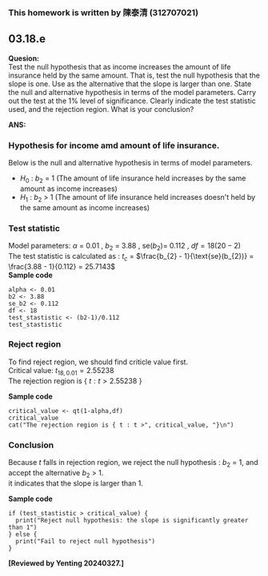 ### This homework is written by 陳泰清 (312707021)

## 03.18.e
**Quesion:**\
Test the null hypothesis that as income increases the amount of life insurance held by the same amount. That is, test the null hypothesis that the slope is one. Use as the alternative that the slope is larger than one. State the null and alternative hypothesis in terms of the model parameters. Carry out the test at the 1% level of significance. Clearly indicate the test statistic used, and the rejection region. What is your conclusion?

**ANS:**
### Hypothesis for income amd amount of life insurance.
Below is the null and alternative hypothesis in terms of model parameters.
- $H_0$ : $b_2$ = $1$ (The amount of life insurance held increases by the same amount as income increases)
- $H_1$ : $b_2$ > $1$ (The amount of life insurance held increases doesn't held by the same amount as income increases)

### Test statistic
Model parameters: $\alpha$ = $0.01$ , $b_2$ = $3.88$ , $\text{se}(b_{2})$= $0.112$ , $df=18(20-2)$\
The test statistic is calculated as : $t_c$ = $\frac{b_{2} - 1}{\text{se}(b_{2})} = \frac{3.88 - 1}{0.112} = 25.7143$\
**Sample code**
```
alpha <- 0.01
b2 <- 3.88
se_b2 <- 0.112
df <- 18
test_stastistic <- (b2-1)/0.112
test_stastistic
```
### Reject region
To find reject region, we should find criticle value first.\
Critical value: $t_{18,0.01} = 2.55238$\
The rejection region is  { $t : t > 2.55238$ }

**Sample code**
```
critical_value <- qt(1-alpha,df)
critical_value
cat("The rejection region is { t : t >", critical_value, "}\n")
```

### Conclusion
Because $t$ falls in rejection region, we reject the null hypothesis : $b_2$ = $1$, and accept the alternative $b_2$ > $1$.\
it indicates that the slope is larger than $1$.

**Sample code**
```
if (test_stastistic > critical_value) {
  print("Reject null hypothesis: the slope is significantly greater than 1")
} else {
  print("Fail to reject null hypothesis")
}
```


**[Reviewed by Yenting 20240327.]** 
